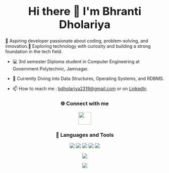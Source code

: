 <h1 style="text-align:center; font-size:2.5em;">
Hi there 👋 I'm Bhranti Dholariya
</h1>

🚀 Aspiring developer passionate about coding, problem-solving, and innovation.🌟 Exploring technology with curiosity and building a strong foundation in the tech field.<br>

- 💻 3rd semester Diploma student in Computer Engineering at Government Polytechnic, Jamnagar.<br>

- 🌱 Currently Diving into Data Structures, Operating Systems, and RDBMS.<br>

- 📫 How to reach me : bdholariya2319@gmail.com or on 
[LinkedIn](https://www.linkedin.com/in/bhranti-dholariya-427232383/)

<h3 align="center">🌐 Connect with me</h3>
<p align="center">
<a href="https://www.linkedin.com/in/bhranti-dholariya-4772383b/">
  <img src="https://cdn.jsdelivr.net/gh/devicons/devicon/icons/linkedin/linkedin-original.svg" width="40px"/>
</a>
</p>

<h3 align="center">🔧 Languages and Tools</h3>  
<p align="center">
  <img src="https://img.icons8.com/color/48/000000/c-programming.png"/>
  <img src="https://img.icons8.com/color/48/000000/python.png"/>
  <img src="https://img.icons8.com/color/48/000000/html-5.png"/>
  <img src="https://img.icons8.com/color/48/000000/css3.png"/>
  <img src="https://img.icons8.com/color/48/000000/javascript.png"/>
</p>


<p align="center">
  <img src="https://github-readme-stats.vercel.app/api/top-langs/?username=BhrantiDholariya&layout=compact&theme=radical"/>
</p>

<p align="center">
  <img src="https://github-readme-stats.vercel.app/api?username=BhrantiDholariya&show_icons=true&theme=tokyonight" />
</p>
